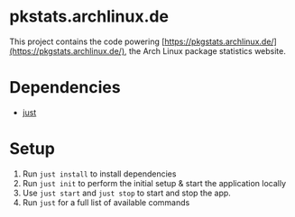 # pkstats.archlinux.de
This project contains the code powering [https://pkgstats.archlinux.de/](https://pkgstats.archlinux.de/),
the Arch Linux package statistics website.

# Dependencies
- [just](https://github.com/casey/just)

# Setup
1. Run `just install` to install dependencies
2. Run `just init` to perform the initial setup & start the application locally
3. Use `just start` and `just stop` to start and stop the app.
4. Run `just` for a full list of available commands
